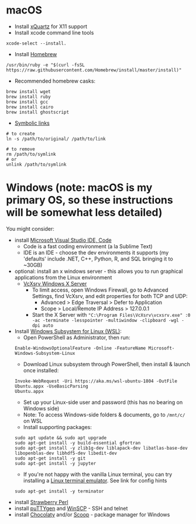 # macOS

* Install [xQuartz](https://www.xquartz.org/) for X11 support 
* Install xcode command line tools
```
xcode-select --install.
```
* Install [Homebrew](https://brew.sh/)
```
/usr/bin/ruby -e "$(curl -fsSL https://raw.githubusercontent.com/Homebrew/install/master/install)"
```
   * Recommended homebrew casks:
   ```
   brew install wget
   brew install ruby
   brew install gcc
   brew install cairo
   brew install ghostscript  
   ```
* [Symbolic links](http://osxdaily.com/2015/08/06/make-symbolic-links-command-line-mac-os-x/)
```
# to create
ln -s /path/to/original/ /path/to/link

# to remove
rm /path/to/symlink
# or
unlink /path/to/symlink
```

# Windows (note: macOS is my primary OS, so these instructions will be somewhat less detailed)
You might consider:
* install [Microsoft Visual Studio IDE, Code](https://visualstudio.microsoft.com/)
  * Code is a fast coding environment (a la Sublime Text)
  * IDE is an IDE - choose the dev environments it supports (my 'defaults' include .NET, C++, Python, R, and SQL bringing it to ~30GB) 
* optional:  install an x windows server - this allows you to run graphical applications from the Linux environment
  * [VcXsrv Windows X Server](https://sourceforge.net/projects/vcxsrv/)
    * To limit access, open Windows Firewall, go to Advanced Settings, find VcXsrv, and edit properties for both TCP and UDP:
      * Advanced > Edge Traversal > Defer to Application
      * Scope > Local/Remote IP Address > 127.0.0.1
    * Start the X Server with `"C:\Program Files\VcXsrv\vcxsrv.exe" :0 -ac -terminate -lesspointer -multiwindow -clipboard -wgl -dpi auto`
* Install [Windows Subsystem for Linux (WSL)](https://docs.microsoft.com/en-us/windows/wsl/about): 
  * Open PowerShell as Administrator, then run:
  ```
  Enable-WindowsOptionalFeature -Online -FeatureName Microsoft-Windows-Subsystem-Linux
  ```
  * Download Linux subsystem through PowerShell, then install & launch once installed:
  ```
  Invoke-WebRequest -Uri https://aka.ms/wsl-ubuntu-1804 -OutFile Ubuntu.appx -UseBasicParsing
  Ubuntu.appx
  ```
  * Set up your Linux-side user and password (this has no bearing on Windows side)
  * Note: To access Windows-side folders & documents, go to `/mnt/c/` on WSL
  * Install supporting packages:
  ```
  sudo apt update && sudo apt upgrade
  sudo apt-get install -y build-essential gfortran
  sudo apt-get install -y zlib1g-dev liblapack-dev libatlas-base-dev libopenblas-dev libhdf5-dev libedit-dev
  sudo apt-get install -y git
  sudo apt-get install -y jupyter
  ```
  * If you're not happy with the vanilla Linux terminal, you can try installing a [Linux terminal emulator](https://blog.ropnop.com/configuring-a-pretty-and-usable-terminal-emulator-for-wsl/).  See link for config hints
  ```
  sudo apt-get install -y terminator
  ```
* install [Strawberry Perl](http://strawberryperl.com/)
* install [puTTYgen](https://www.puttygen.com/) and [WinSCP](https://winscp.net/eng/index.php) - SSH and telnet
* install [Chocolaty](https://chocolatey.org/) and/or [Scoop](http://scoop.sh/) - package manager for Windows
